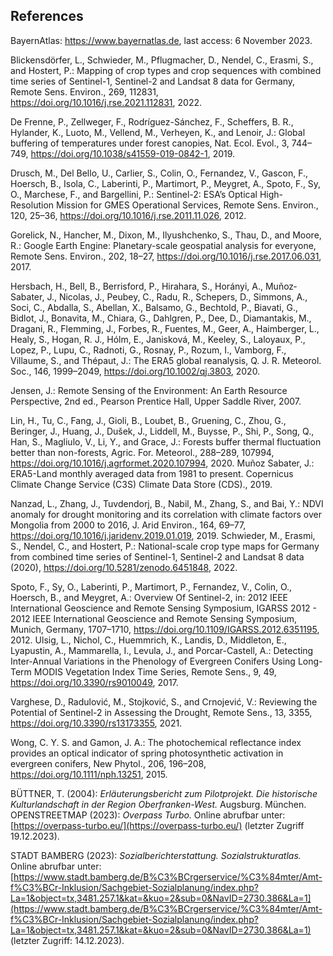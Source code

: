 ## References

BayernAtlas: https://www.bayernatlas.de, last access: 6 November 2023.

Blickensdörfer, L., Schwieder, M., Pflugmacher, D., Nendel, C., Erasmi, S., and Hostert, P.: Mapping of crop types and crop sequences with combined time series of Sentinel-1, Sentinel-2 and Landsat 8 data for Germany, Remote Sens. Environ., 269, 112831, https://doi.org/10.1016/j.rse.2021.112831, 2022.

De Frenne, P., Zellweger, F., Rodríguez-Sánchez, F., Scheffers, B. R., Hylander, K., Luoto, M., Vellend, M., Verheyen, K., and Lenoir, J.: Global buffering of temperatures under forest canopies, Nat. Ecol. Evol., 3, 744–749, https://doi.org/10.1038/s41559-019-0842-1, 2019.

Drusch, M., Del Bello, U., Carlier, S., Colin, O., Fernandez, V., Gascon, F., Hoersch, B., Isola, C., Laberinti, P., Martimort, P., Meygret, A., Spoto, F., Sy, O., Marchese, F., and Bargellini, P.: Sentinel-2: ESA’s Optical High-Resolution Mission for GMES Operational Services, Remote Sens. Environ., 120, 25–36, https://doi.org/10.1016/j.rse.2011.11.026, 2012.

Gorelick, N., Hancher, M., Dixon, M., Ilyushchenko, S., Thau, D., and Moore, R.: Google Earth Engine: Planetary-scale geospatial analysis for everyone, Remote Sens. Environ., 202, 18–27, https://doi.org/10.1016/j.rse.2017.06.031, 2017.

Hersbach, H., Bell, B., Berrisford, P., Hirahara, S., Horányi, A., Muñoz‐Sabater, J., Nicolas, J., Peubey, C., Radu, R., Schepers, D., Simmons, A., Soci, C., Abdalla, S., Abellan, X., Balsamo, G., Bechtold, P., Biavati, G., Bidlot, J., Bonavita, M., Chiara, G., Dahlgren, P., Dee, D., Diamantakis, M., Dragani, R., Flemming, J., Forbes, R., Fuentes, M., Geer, A., Haimberger, L., Healy, S., Hogan, R. J., Hólm, E., Janisková, M., Keeley, S., Laloyaux, P., Lopez, P., Lupu, C., Radnoti, G., Rosnay, P., Rozum, I., Vamborg, F., Villaume, S., and Thépaut, J.: The ERA5 global reanalysis, Q. J. R. Meteorol. Soc., 146, 1999–2049, https://doi.org/10.1002/qj.3803, 2020.

Jensen, J.: Remote Sensing of the Environment: An Earth Resource Perspective, 2nd ed., Pearson Prentice Hall, Upper Saddle River, 2007.

Lin, H., Tu, C., Fang, J., Gioli, B., Loubet, B., Gruening, C., Zhou, G., Beringer, J., Huang, J., Dušek, J., Liddell, M., Buysse, P., Shi, P., Song, Q., Han, S., Magliulo, V., Li, Y., and Grace, J.: Forests buffer thermal fluctuation better than non-forests, Agric. For. Meteorol., 288–289, 107994, https://doi.org/10.1016/j.agrformet.2020.107994, 2020.
Muñoz Sabater, J.: ERA5-Land monthly averaged data from 1981 to present. Copernicus Climate Change Service (C3S) Climate Data Store (CDS)., 2019.

Nanzad, L., Zhang, J., Tuvdendorj, B., Nabil, M., Zhang, S., and Bai, Y.: NDVI anomaly for drought monitoring and its correlation with climate factors over Mongolia from 2000 to 2016, J. Arid Environ., 164, 69–77, https://doi.org/10.1016/j.jaridenv.2019.01.019, 2019.
Schwieder, M., Erasmi, S., Nendel, C., and Hostert, P.: National-scale crop type maps for Germany from combined time series of Sentinel-1, Sentinel-2 and Landsat 8 data (2020), https://doi.org/10.5281/zenodo.6451848, 2022.

Spoto, F., Sy, O., Laberinti, P., Martimort, P., Fernandez, V., Colin, O., Hoersch, B., and Meygret, A.: Overview Of Sentinel-2, in: 2012 IEEE International Geoscience and Remote Sensing Symposium, IGARSS 2012 - 2012 IEEE International Geoscience and Remote Sensing Symposium, Munich, Germany, 1707–1710, https://doi.org/10.1109/IGARSS.2012.6351195, 2012.
Ulsig, L., Nichol, C., Huemmrich, K., Landis, D., Middleton, E., Lyapustin, A., Mammarella, I., Levula, J., and Porcar-Castell, A.: Detecting Inter-Annual Variations in the Phenology of Evergreen Conifers Using Long-Term MODIS Vegetation Index Time Series, Remote Sens., 9, 49, https://doi.org/10.3390/rs9010049, 2017.

Varghese, D., Radulović, M., Stojković, S., and Crnojević, V.: Reviewing the Potential of Sentinel-2 in Assessing the Drought, Remote Sens., 13, 3355, https://doi.org/10.3390/rs13173355, 2021.

Wong, C. Y. S. and Gamon, J. A.: The photochemical reflectance index provides an optical indicator of spring photosynthetic activation in evergreen conifers, New Phytol., 206, 196–208, https://doi.org/10.1111/nph.13251, 2015.

BÜTTNER, T. (2004): *Erläuterungsbericht zum Pilotprojekt. Die historische Kulturlandschaft in der Region Oberfranken-West.* Augsburg. München.
OPENSTREETMAP (2023): *Overpass Turbo.* Online abrufbar unter: [https://overpass-turbo.eu/](https://overpass-turbo.eu/) (letzter Zugriff 19.12.2023).

STADT BAMBERG (2023): *Sozialberichterstattung. Sozialstrukturatlas.* Online abrufbar unter: [https://www.stadt.bamberg.de/B%C3%BCrgerservice/%C3%84mter/Amt-f%C3%BCr-Inklusion/Sachgebiet-Sozialplanung/index.php?La=1&object=tx,3481.257.1&kat=&kuo=2&sub=0&NavID=2730.386&La=1](https://www.stadt.bamberg.de/B%C3%BCrgerservice/%C3%84mter/Amt-f%C3%BCr-Inklusion/Sachgebiet-Sozialplanung/index.php?La=1&object=tx,3481.257.1&kat=&kuo=2&sub=0&NavID=2730.386&La=1) (letzter Zugriff: 14.12.2023).

